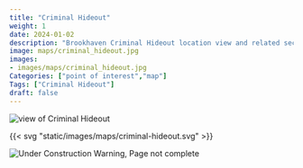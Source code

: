 ```yaml
---
title: "Criminal Hideout"
weight: 1
date: 2024-01-02
description: "Brookhaven Criminal Hideout location view and related secrets"
image: maps/criminal_hideout.jpg
images:
- images/maps/criminal_hideout.jpg
Categories: ["point of interest","map"]
Tags: ["Criminal Hideout"]
draft: false
--- 
```



<!-- ![LOC PIC]() -->

![view of Criminal Hideout](/images/maps/criminal_hideout.jpg)

{{< svg "static/images/maps/criminal-hideout.svg" >}}

![Under Construction Warning, Page not complete](/images/under_construction.png)

<!-- <hr style="background-color: #28b44c" size=8>

### CaseBook Items

- [URL](/)

<hr style="background-color: #28b44c" size=8>

### Quests

- [URL](/) -->